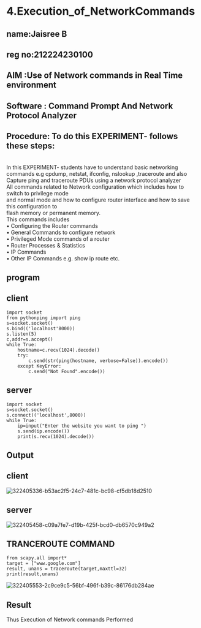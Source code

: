 # 4.Execution_of_NetworkCommands
## name:Jaisree B
## reg no:212224230100
## AIM :Use of Network commands in Real Time environment
## Software : Command Prompt And Network Protocol Analyzer
## Procedure: To do this EXPERIMENT- follows these steps:
<BR>
In this EXPERIMENT- students have to understand basic networking commands e.g cpdump, netstat, ifconfig, nslookup ,traceroute and also Capture ping and traceroute PDUs using a network protocol analyzer 
<BR>
All commands related to Network configuration which includes how to switch to privilege mode
<BR>
and normal mode and how to configure router interface and how to save this configuration to
<BR>
flash memory or permanent memory.
<BR>
This commands includes
<BR>
• Configuring the Router commands
<BR>
• General Commands to configure network
<BR>
• Privileged Mode commands of a router 
<BR>
• Router Processes & Statistics
<BR>
• IP Commands
<BR>
• Other IP Commands e.g. show ip route etc.
<BR>

## program
## client
    import socket 
    from pythonping import ping 
    s=socket.socket() 
    s.bind(('localhost'8000)) 
    s.listen(5) 
    c,addr=s.accept() 
    while True: 
        hostname=c.recv(1024).decode() 
        try: 
            c.send(str(ping(hostname, verbose=False)).encode()) 
        except KeyError: 
            c.send("Not Found".encode())

## server
    import socket 
    s=socket.socket() 
    s.connect(('localhost',8000)) 
    while True: 
        ip=input("Enter the website you want to ping ") 
        s.send(ip.encode()) 
        print(s.recv(1024).decode())
## Output
## client
![322405336-b53ac2f5-24c7-481c-bc98-cf5db18d2510](https://github.com/user-attachments/assets/03516fe8-5697-43d6-b957-79a7d42ae8f4)
## server
![322405458-c09a7fe7-d19b-425f-bcd0-db6570c949a2](https://github.com/user-attachments/assets/4012e188-dfbd-40c1-8dec-75c726c4a138)

## TRANCEROUTE COMMAND
    from scapy.all import* 
    target = ["www.google.com"] 
    result, unans = traceroute(target,maxttl=32) 
    print(result,unans)


![322405553-2c9ce9c5-56bf-496f-b39c-86176db284ae](https://github.com/user-attachments/assets/64ad2150-cfb0-408d-b02f-61ac7ed34918)


## Result
Thus Execution of Network commands Performed 
